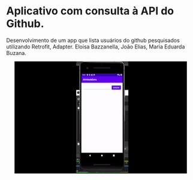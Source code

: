 # Aplicativo com consulta à API do Github.
Desenvolvimento de um app que lista usuários do github pesquisados utilizando Retrofit, Adapter.
Eloisa Bazzanella, João Elias, Maria Eduarda Buzana.
<p align="center">
  <img width="460" height="300" src="app/src/toReadme/gifAppGithub.gif">
</p>
  
